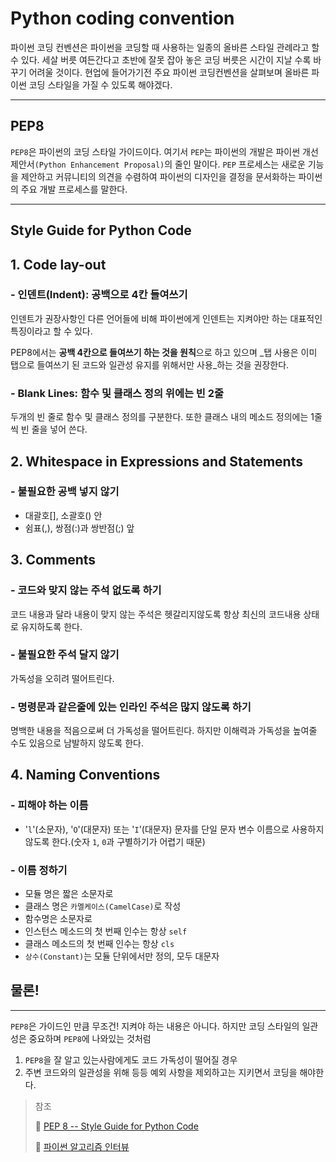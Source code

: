 # Python coding convention
파이썬 코딩 컨벤션은 파이썬을 코딩할 때 사용하는 일종의 올바른 스타일 관례라고 할 수 있다. 세살 버릇 여든간다고 초반에 잘못 잡아 놓은 코딩 버릇은 시간이 지날 수록 바꾸기 어려울 것이다. 현업에 들어가기전 주요 파이썬 코딩컨벤션을 살펴보며 올바른 파이썬 코딩 스타일을 가질 수 있도록 해야겠다.

---
## PEP8
`PEP8`은 파이썬의 코딩 스타일 가이드이다. 여기서 `PEP`는 파이썬의 개발은 파이썬 개선 제안서`(Python Enhancement Proposal)`의 줄인 말이다. `PEP` 프로세스는 새로운 기능을 제안하고 커뮤니티의 의견을 수렴하여 파이썬의 디자인을 결정을 문서화하는 파이썬의 주요 개발 프로세스를 말한다.

---
## Style Guide for Python Code
## 1. Code lay-out
### - 인덴트(Indent): 공백으로 4칸 들여쓰기
인덴트가 권장사항인 다른 언어들에 비해 파이썬에게 인덴트는 지켜야만 하는 대표적인 특징이라고 할 수 있다. 

PEP8에서는 **공백 4칸으로 들여쓰기 하는 것을 원칙**으로 하고 있으며 _탭 사용은 이미 탭으로 들여쓰기 된 코드와 일관성 유지를 위해서만 사용_하는 것을 권장한다.

### - Blank Lines: 함수 및 클래스 정의 위에는 빈 2줄
두개의 빈 줄로 함수 및 클래스 정의를 구분한다. 또한 클래스 내의 메소드 정의에는 1줄씩 빈 줄을 넣어 쓴다.


## 2. Whitespace in Expressions and Statements
### - 불필요한 공백 넣지 않기
- 대괄호[], 소괄호() 안
- 쉼표(,), 쌍점(:)과 쌍반점(;) 앞

## 3. Comments
### - 코드와 맞지 않는 주석 없도록 하기
코드 내용과 달라 내용이 맞지 않는 주석은 헷갈리지않도록 항상 최신의 코드내용 상태로 유지하도록 한다.

### - 불필요한 주석 달지 않기
가독성을 오히려 떨어트린다.

### - 명령문과 같은줄에 있는 인라인 주석은 많지 않도록 하기
명백한 내용을 적음으로써 더 가독성을 떨어트린다. 하지만 이해력과 가독성을 높여줄 수도 있음으로 남발하지 않도록 한다. 

## 4. Naming Conventions
### - 피해야 하는 이름
- '`l`'(소문자), '`O`'(대문자) 또는 '`I`'(대문자) 문자를 단일 문자 변수 이름으로 사용하지 않도록 한다.(숫자 `1`, `0`과 구별하기가 어렵기 때문)

### - 이름 정하기
- 모듈 명은 짧은 소문자로
- 클래스 명은 `카멜케이스(CamelCase)`로 작성
- 함수명은 소문자로
- 인스턴스 메소드의 첫 번째 인수는 항상 `self`
- 클래스 메소드의 첫 번째 인수는 항상 `cls`
- `상수(Constant)`는 모듈 단위에서만 정의, 모두 대문자


## 물론!
---

`PEP8`은 가이드인 만큼 무조건! 지켜야 하는 내용은 아니다. 하지만 코딩 스타일의 일관성은 중요하며 `PEP8`에 나와있는 것처럼 
1. `PEP8`을 잘 알고 있는사람에게도 코드 가독성이 떨어질 경우
2. 주변 코드와의 일관성을 위해
등등 
예외 사항을 제외하고는 지키면서 코딩을 해야한다. 


> 참조
> 
>🔗 [PEP 8 -- Style Guide for Python Code](https://www.python.org/dev/peps/pep-0008/)
>
>🔗 [파이썬 알고리즘 인터뷰](http://www.kyobobook.co.kr/product/detailViewKor.laf?mallGb=KOR&ejkGb=KOR&barcode=9791189909178)

